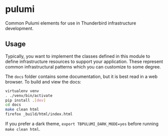 # pulumi

Common Pulumi elements for use in Thunderbird infrastructure development.

## Usage

Typically, you want to implement the classes defined in this module to define infrastructure
resources to support your application. These represent common infrastructural patterns which you can
customize to some degree.

The `docs` folder contains some documentation, but it is best read in a web browser. To build and view the docs:

```bash
virtualenv venv
. ./venv/bin/activate
pip install .[dev]
cd docs
make clean html
firefox _build/html/index.html
```

If you prefer a dark theme, ``export TBPULUMI_DARK_MODE=yes`` before running ``make clean html``.